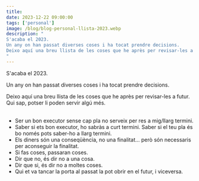 ```yaml
---
title: 
date: 2023-12-22 09:00:00
tags: ['personal']
image: /blog/blog-personal-llista-2023.webp
description: "
S'acaba el 2023.
Un any on han passat diverses coses i ha tocat prendre decisions.
Deixo aquí una breu llista de les coses que he après per revisar-les a futur. Per altra banda, potser li poden servir algú més.
"
---
```


S'acaba el 2023.

Un any on han passat diverses coses i ha tocat prendre decisions.



Deixo aquí una breu llista de les coses que he après per revisar-les a futur. Qui sap, potser li poden servir algú més.
<br>
<br>
- Ser un bon executor sense cap pla no serveix per res a mig/llarg termini.
- Saber si ets bon executor, ho sabràs a curt termini. Saber si el teu pla és bo només pots saber-ho a llarg termini.
- Els diners són una conseqüència, no una finalitat... però són necessaris per aconseguir la finalitat.
- Si fas coses, passaran coses.
- Dir que no, és dir no a una cosa.
- Dir que si, és dir no a moltes coses.
- Qui et va tancar la porta al passat la pot obrir en el futur, i viceversa.

